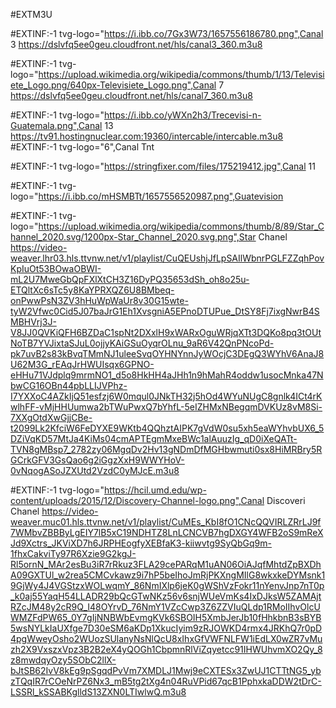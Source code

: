 #EXTM3U

#EXTINF:-1 tvg-logo="https://i.ibb.co/7Gx3W73/1657556186780.png",Canal 3
https://dslvfq5ee0geu.cloudfront.net/hls/canal3_360.m3u8

#EXTINF:-1 tvg-logo="https://upload.wikimedia.org/wikipedia/commons/thumb/1/13/Televisiete_Logo.png/640px-Televisiete_Logo.png",Canal 7
https://dslvfq5ee0geu.cloudfront.net/hls/canal7_360.m3u8

#EXTINF:-1 tvg-logo="https://i.ibb.co/yWXn2h3/Trecevisi-n-Guatemala.png",Canal 13
https://tv91.hostingnuclear.com:19360/intercable/intercable.m3u8
#EXTINF:-1 tvg-logo="6",Canal Tnt

#EXTINF:-1 tvg-logo="https://stringfixer.com/files/175219412.jpg",Canal 11

#EXTINF:-1 tvg-logo="https://i.ibb.co/mHSMBTt/1657556520987.png",Guatevision

#EXTINF:-1 tvg-logo="https://upload.wikimedia.org/wikipedia/commons/thumb/8/89/Star_Channel_2020.svg/1200px-Star_Channel_2020.svg.png",Star Chanel
https://video-weaver.lhr03.hls.ttvnw.net/v1/playlist/CuQEUshjJfLpSAIlWbnrPGLFZZqhPovKpIuOt53BOwaOBWI-mL2U7MweGbQpFXlXtCH3Z16DyPQ35653dSh_oh8o25u-ETQltXc6sTc5y8KaYPRXQZ6U8BMbeq-onPwwPsN3ZV3hHuWpWaUr8v30G15wte-tyW2Vfwc0Cid5J07baJrG1Eh1XvsgniA5EPnoDTUPue_DtSY8Fj7ixgNwrB4SMBHVrj3J-V8JJ0QVKiQFH6BZDaC1spNt2DXxlH9xWARxOguWRjqXTt3DQKo8pq3tOUtNoTB7YVJixtaSJuL0ojjyKAiGSuOyqrOLnu_9aR6V42QnPNcoPd-pk7uvB2s83kBvqTMmNJ1uleeSvqOYHNYnnJyWOcjC3DEgQ3WYhV6AnaJ8U62M3G_rEAqJrHWUIsqx6GPNO-eHHu71VJdplq9mrmNO1_d5o8HkHH4aJHh1n9hMahR4oddw1usocMnka47NbwCG16OBn44pbLLIJVPhz-I7YXXoC4AZkIjQ51esfzj6W0mqul0JNkTH32j5hOd4WYuNUgC8gnlk4ICt4rKwlhFF-vMjHHUumwa2bTWuPwxQ7bYhfL-5eIZHMxNBegqmDVKUz8vM8Si-7XXgOtdXwGjjCBe-t2099Lk2KfciW6FeDYXE9WKtb4QQhztAIPK7gVdW0su5xh5eaWYhvbUX6_5DZiVqKD57MtJa4KiMs04cmAPTEgmMxeBWc1alAuuzIg_qD0iXeQATt-TVN8gMBsp7_2782zy06MgqDv2Hv13gNDmDfMGHbwmuti0sx8HiMRBry5RGCrkGFV3GsQao6g2iGgzXxH9WWYHoV-0vNqogASoJZXUtd2VzdC0yMJcE.m3u8

#EXTINF:-1 tvg-logo="https://hcil.umd.edu/wp-content/uploads/2015/12/Discovery-Channel-logo.png",Canal Discoveri Chanel
https://video-weaver.muc01.hls.ttvnw.net/v1/playlist/CuMEs_KbI8fO1CNcQQVIRLZRrLJ9f7WMbvZBBByLgEIY7lB5xC19NDHTZ8LnLCNCVB7hgDXGY4WFB2oS9mReXJd9Xctrs_JKViXD7h6JRPHEogfyXEBfaK3-kiiwvtg9SyQbGq9m-1fhxCakviTy97R6Xzie9G2kgJ-Rl5ornN_MAr2esBu3iR7rRkuz3FLA29cePARqM1uAN06OiAJqfMhtdZpBXDhA09GXTUl_w2rea5CMCvkawz9i7hP5beIhoJmRjPKXngMIlG8wkxkeDYMsnk19GjWy4J4VGStzxWOLwqmY_86NmIXlp6jeK0gWShVzFokr11nYenvJnp7nT0p_k0aj55YaqH54LLADR29bQcGTwNKz56v6snjWUeVmKs4IxDJksW5ZAMAjtRZcJM48y2cR9Q_I48OYrvD_76NmY1VZcCwp3Z6ZZVIuQLdp1RMoIIhvOlcUWMZFdPW65_0Y7gIjNNBWbEvmgKVk6SBOIH5XmbJerJb10fHhkbnB3sBYB5wsNYLkIaUXfge7D30eSM6aKDp1XkucIyim9zRJOWKD4rmx4JRKhQ7r0pD4pgWweyOsho2WUozSUlanyNsNlQcU8xIhxGfVWFNLFW1iEdLX0wZR7vMuzh2X9VxszxVpz3B2B2eX4yQOGh1CbpmnRlViZqyetcc91IHWUhvmXO2Qy_8z8mwdqyOzy5SObC2llX-bJtSB62IvV8kEg9pSgqdPvVm7XMDLJ1Mwj9eCXTESx3ZwUJ1CTTtNG5_ybzTQqIR7rCOeNrPZ6Nx3_mB5tg2tXg4n04RuVPid67qcB1PphxkaDDW2tDrC-LSSRl_kSSABKglldS13ZXN0LTIwlwQ.m3u8
